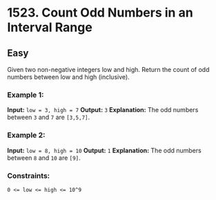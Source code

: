 # 1523. Count Odd Numbers in an Interval Range

## Easy

Given two non-negative integers low and high. Return the count of odd numbers between low and high (inclusive).
      
### Example 1:
**Input:** `low = 3, high = 7`
**Output:** `3`
**Explanation:** The odd numbers between `3` and `7` are `[3,5,7]`.

### Example 2:
**Input:** `low = 8, high = 10`
**Output:** `1`
**Explanation:** The odd numbers between `8` and `10` are `[9]`.

### Constraints:
`0 <= low <= high <= 10^9`
